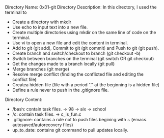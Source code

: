Directory Name: 0x01-git
Directory Description: In this directory, I used the terminal to
- Create a directory with mkdir
- Use echo to input text into a new file.
- Create multiple directories using mkdir on the same line of code on the terminal.
- Use vi to open a new file and edit the content in terminal.
- Add to git (git add), Commit to git (git commit) and Push to git (git push).
- Create branch and switch/checkout to branch (git checkout -b)
- Switch between branches on the terminal (git switch OR git checkout)
- Get the changes made to a branch locally (git pull)
- Merge branches (git merge)
- Resolve merge conflict (finding the conflicted file and editing the conflict file)
- Createa hidden file (file with a period "." at the beginning is a hidden file)
- Define a rule never to push in the .gitignore file.


Directory Content:
- /bash: contain task files.
  -> 98
  -> alx
  -> school
- /c: contain task files.
  -> c_is_fun.c
- .gitignore: contains a rule not to push files begining with ~ (emacs autosaved/autorecovery files)
- up_to_date: contains git command to pull updates locally.
